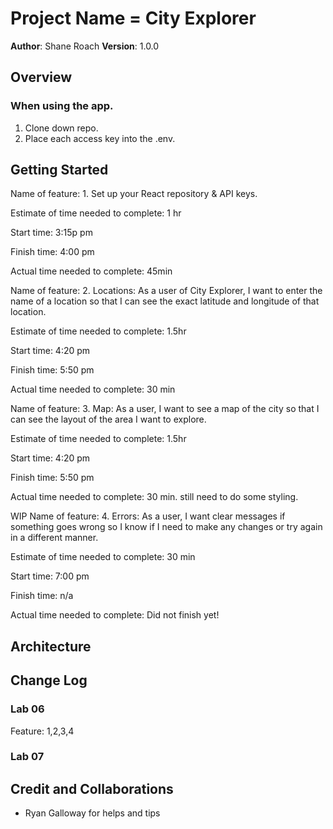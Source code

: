 # Project Name = City Explorer

**Author**: Shane Roach
**Version**: 1.0.0 

## Overview



### When using the app.

1. Clone down repo.
2. Place each access key into the .env. 




## Getting Started


Name of feature: 1. Set up your React repository & API keys.

Estimate of time needed to complete:  1 hr

Start time: 3:15p pm

Finish time: 4:00 pm

Actual time needed to complete: 45min


Name of feature: 2. Locations: As a user of City Explorer, I want to enter the name of a location so that I can see the exact latitude and longitude of that location.

Estimate of time needed to complete: 1.5hr

Start time: 4:20 pm

Finish time: 5:50 pm

Actual time needed to complete: 30 min


Name of feature: 3. Map: As a user, I want to see a map of the city so that I can see the layout of the area I want to explore.

Estimate of time needed to complete: 1.5hr

Start time: 4:20 pm

Finish time: 5:50 pm

Actual time needed to complete: 30 min. still need to do some styling.


WIP Name of feature: 4. Errors: As a user, I want clear messages if something goes wrong so I know if I need to make any changes or try again in a different manner.

Estimate of time needed to complete: 30 min

Start time: 7:00 pm

Finish time: n/a

Actual time needed to complete: Did not finish yet!

## Architecture
<!-- Provide a detailed description of the application design. What technologies (languages, libraries, etc) you're using, and any other relevant design information. -->

## Change Log

<!-- Use this area to document the iterative changes made to your application as each feature is successfully implemented. Use time stamps. Here's an example:

01-01-2001 4:59pm - Application now has a fully-functional express server, with a GET route for the location resource. -->


### Lab 06

  Feature: 1,2,3,4

### Lab 07

## Credit and Collaborations

- Ryan Galloway for helps and tips

